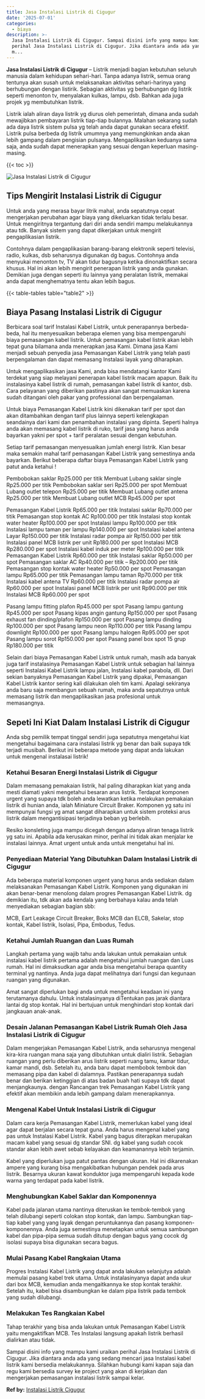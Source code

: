 ```yaml
---
title: Jasa Instalasi Listrik di Cigugur
date: '2025-07-01'
categories:
  - biaya
description: >-
  Jasa Instalasi Listrik di Cigugur. Sampai disini info yang mampu kami uraikan
  perihal Jasa Instalasi Listrik di Cigugur. Jika diantara anda ada yang sedang
  m...
---
```


**Jasa Instalasi Listrik di Cigugur** – Listrik menjadi bagian kebutuhan seluruh manusia dalam kehidupan sehari-hari. Tanpa adanya listrik, semua orang tentunya akan susah untuk melaksanakan aktivitas sehari-harinya yang berhubungan dengan listirik. Sebagian aktivitas yg berhubungan dg listrik seperti menonton tv, menyalakan kulkas, lampu, dsb. Bahkan ada juga projek yg membutuhkan listrik.

Listrik ialah aliran daya listrik yg diurus oleh pemerintah, dimana anda sudah mewajibkan pembayaran listrik tiap-tiap bulannya. Malahan sekarang sudah ada daya listrik sistem pulsa yg telah anda dapat gunakan secara efektif. Listrik pulsa berbeda dg listrik umumnya yang memungkinkan anda akan lebih gampang dalam pengisian pulsanya. Mengaplikasikan keduanya sama saja, anda sudah dapat menerapkan yang sesuai dengan keperluan masing-masing.

{{< toc >}}

![Jasa Instalasi Listrik di Cigugur](/images/instalasi-listrik-murah28.png)

## Tips Mengirit Instalasi Listrik di Cigugur

Untuk anda yang merasa bayar litrik mahal, anda sepatutnya cepat mengerjakan perubahan agar biaya yang dikeluarkan tidak terlalu besar. Untuk mengiritnya tergantung dari diri anda sendiri mampu melakukannya atau tdk. Banyak sistem yang dapat dikerjakan untuk mengirit pengaplikasian listrik.

Contohnya dalam pengaplikasian barang-barang elektronik seperti televisi, radio, kulkas, dsb seharusnya digunakan dg bagus. Contohnya anda menyukai menonton tv, TV akan tidur bagusnya ketika dinonaktifkan secara khusus. Hal ini akan lebih mengirit penerapan listrik yang anda gunakan. Demikian juga dengan seperti itu lainnya yang peralatan listrik, memakai anda dapat menghematnya tentu akan lebih bagus.

{{< table-tables table="table2" >}}

## Biaya Pasang Instalasi Listrik di Cigugur

Berbicara soal tarif Instalasi Kabel Listrik, untuk penerapannya berbeda-beda, hal itu menyesuaikan beberapa elemen yang bisa mempengaruhi biaya pemasangan kabel listrik. Untuk pemasangan kabel listrik akan lebih tepat guna bilamana anda menerapkan jasa Kami. Dimana jasa Kami menjadi sebuah penyedia jasa Pemasangan Kabel Listrik yang telah pasti berpengalaman dan dapat memasang Instalasi layak yang diharapkan.

Untuk mengaplikasikan jasa Kami, anda bisa mendatangi kantor Kami terdekat yang siap melayani penerapan kabel listrik macam apapun. Baik itu instalasinya kabel listrik di rumah, pemasangan kabel listrik di kantor, dsb. Cara pelayanan yang diberikan pastinya akan sangat memuaskan karena sudah ditangani oleh pakar yang professional dan berpengalaman.

Untuk biaya Pemasangan Kabel Listrik kini dikenakan tarif per spot dan akan ditambahkan dengan tarif plus lainnya seperti kelengkapan seandainya dari kami dan penambahan instalasi yang dipinta. Seperti halnya anda akan memasang kabel listrik di ruko, tarif jasa yang harus anda bayarkan yakni per spot + tarif peralatan sesuai dengan kebutuhan.

Setiap tarif pemasangan menyesuaikan jumlah energi listrik. Kian besar maka semakin mahal tarif pemasangan Kabel Listrik yang semestinya anda bayarkan. Berikut beberapa daftar biaya Pemasangan Kabel Listrik yang patut anda ketahui !

Pembobokan saklar Rp25.000 per titik Membuat Lubang saklar single Rp25.000 per titik Pembobokan saklar seri Rp25.000 per spot Membuat Lubang outlet telepon Rp25.000 per titik Membuat Lubang outlet antena Rp25.000 per titik Membuat Lubang outlet MCB Rp45.000 per spot

Pemasangan Kabel Listrik Rp65.000 per titik Instalasi saklar Rp70.000 per titik Pemasangan stop kontak AC Rp100.000 per titik Instalasi stop kontak water heater Rp100.000 per spot Instalasi lampu Rp100.000 per titik Instalasi lampu taman per lampu Rp140.000 per spot Instalasi kabel antena Layar Rp150.000 per titik Instalasi radar pompa air Rp150.000 per titik Instalasi panel MCB listrik per unit Rp180.000 per spot Instalasi MCB Rp280.000 per spot Instalasi kabel induk per meter Rp100.000 per titik Pemasangan Kabel Listrik Rp60.000 per titik Instalasi saklar Rp50.000 per spot Pemasangan saklar AC Rp40.000 per titik – Rp200.000 per titik Pemasangan stop kontak water heater Rp50.000 per spot Pemasangan lampu Rp65.000 per titik Pemasangan lampu taman Rp70.000 per titik Instalasi kabel antena TV Rp60.000 per titik Instalasi radar pompa air Rp60.000 per spot Instalasi panel MCB listrik per unit Rp90.000 per titik Instalasi MCB Rp60.000 per spot

Pasang lampu fitting plafon Rp45.000 per spot Pasang lampu gantung Rp45.000 per spot Pasang kipas angin gantung Rp150.000 per spot Pasang exhaust fan dinding/plafon Rp150.000 per spot Pasang lampu dinding Rp100.000 per spot Pasang lampu neon Rp110.000 per titik Pasang lampu downlight Rp100.000 per spot Pasang lampu halogen Rp95.000 per spot Pasang lampu sorot Rp150.000 per spot Pasang panel box spot 15 grup Rp180.000 per titik

Selain dari biaya Pemasangan Kabel Listrik untuk rumah, masih ada banyak juga tarif instalasinya Pemasangan Kabel Listrik untuk sebagian hal lainnya seperti Instalasi Kabel Listrik lampu jalan, Instalasi kabel parabola, dll. Dari sekian banyaknya Pemasangan Kabel Listrik yang dipakai, Pemasangan Kabel Listrik kantor sering kali dilakukan oleh tim kami. Apalagi sekiranya anda baru saja membangun sebuah rumah, maka anda sepatutnya untuk memasang listrik dan mengaplikasikan jasa profesional untuk memasangnya.

## Sepeti Ini Kiat Dalam Instalasi Listrik di Cigugur


Anda sbg pemilik tempat tinggal sendiri juga sepatutnya mengetahui kiat mengetahui bagaimana cara instalasi listrik yg benar dan baik supaya tdk terjadi musibah. Berikut ini beberapa metode yang dapat anda lakukan untuk mengenal instalasai listrik!

### Ketahui Besaran Energi Instalasi Listrik di Cigugur

Dalam memasang pemakaian listrik, hal paling diharapkan kiat yang anda mesti diamati yakni mengetahui besaran arus listrik. Terdapat komponen urgent yang supaya tdk boleh anda lewatkan ketika melakukan pemakaian listrik di hunian anda, ialah Miniature Circuit Braker. Komponen yg satu ini mempunyai fungsi yg amat sangat diharapkan untuk sistem proteksi arus listrik dalam mengantisipasi terjadinya beban yg berlebih.

Resiko konsleting juga mampu dicegah dengan adanya aliran tenaga listrik yg satu ini. Apabila ada kerusakan minor, perihal ini tidak akan menjalar ke instalasi lainnya. Amat urgent untuk anda untuk mengetahui hal ini.

### Penyediaan Material Yang Dibutuhkan Dalam Instalasi Listrik di Cigugur

Ada beberapa material komponen urgent yang harus anda sediakan dalam melaksanakan Pemasangan Kabel Listrik. Komponen yang digunakan ini akan benar-benar menolong dalam progres Pemasangan Kabel Listrik. dg demikian itu, tdk akan ada kendala yang berbahaya kalau anda telah menyediakan sebagian bagian sbb:

MCB, Eart Leakage Circuit Breaker, Boks MCB dan ELCB, Sakelar, stop kontak, Kabel listrik, Isolasi, Pipa, Embodus, Tedus.

### Ketahui Jumlah Ruangan dan Luas Rumah

Langkah pertama yang wajib tahu anda lakukan untuk pemakaian untuk instalasi kabel listrik pertama adalah mengetahui jumlah ruangan dan Luas rumah. Hal ini dimaksudkan agar anda bisa mengetahui berapa quantity terminal yg nantinya. Anda juga dapat melihatnya dari fungsi dan kegunaan ruangan yang digunakan.

Amat sangat diperlukan bagi anda untuk mengetahui keadaan ini yang terutamanya dahulu. Untuk instalasinyanya diTentukan pas jarak diantara lantai dg stop kontak. Hal ini bertujuan untuk menghindari stop kontak dari jangkauan anak-anak.

### Desain Jalanan Pemasangan Kabel Listrik Rumah Oleh Jasa Instalasi Listrik di Cigugur

Dalam mengerjakan Pemasangan Kabel Listrik, anda seharusnya mengenal kira-kira ruangan mana saja yang dibutuhkan untuk dialiri listrik. Sebagian ruangan yang perlu diberikan arus listrik seperti ruang tamu, kamar tidur, kamar mandi, dsb. Setelah itu, anda baru dapat membobok tembok dan memasang pipa dan kabel di dalamnya. Pastikan penerapannya sudah benar dan berikan ketinggian di atas badan buah hati supaya tdk dapat menjangkaunya. dengan Rancangan trek Pemasangan Kabel Listrik yang efektif akan membikin anda lebih gampang dalam menerapkannya.

### Mengenal Kabel Untuk Instalasi Listrik di Cigugur

Dalam cara kerja Pemasangan Kabel Listrik, memerlukan kabel yang ideal agar dapat berjalan secara tepat guna. Anda harus mengenal kabel yang pas untuk Instalasi Kabel Listrik. Kabel yang bagus diterapkan merupakan macam kabel yang sesuai dg standar SNI. dg kabel yang sudah cocok standar akan lebih awet sebab kelayakan dan keamanannya lebih terjamin.

Kabel yang diperlukan juga patut pantas dengan ukuran. Hal ini dikarenakan ampere yang kurang bisa mengakibatkan hubungan pendek pada arus listrik. Besarnya ukuran kawat konduktor juga mempengaruhi kepada kode warna yang terdapat pada kabel listrik.

### Menghubungkan Kabel Saklar dan Komponennya

Kabel pada jalanan utama nantinya diteruskan ke tembok-tembok yang telah dilubangi seperti colokan stop kontak, dan lampu. Sambungkan tiap-tiap kabel yang yang layak dengan peruntukannya dan pasang komponen-komponennya. Anda juga semestinya menetapkan untuk semua sambungan kabel dan pipa-pipa semua sudah ditutup dengan bagus yang cocok dg isolasi supaya bisa digunakan secara bagus.

### Mulai Pasang Kabel Rangkaian Utama

Progres Instalasi Kabel Listrik yang dapat anda lakukan selanjutya adalah memulai pasang kabel trek utama. Untuk instalasinyanya dapat anda ukur dari box MCB, kemudian anda mengaitkannya ke stop kontak terakhir. Setelah itu, kabel bisa disambungkan ke dalam pipa listrik pada tembok yang sudah dilubangi.

### Melakukan Tes Rangkaian Kabel

Tahap terakhir yang bisa anda lakukan untuk Pemasangan Kabel Listrik yaitu mengaktifkan MCB. Tes Instalasi langsung apakah listrik berhasil dialirkan atau tidak.

Sampai disini info yang mampu kami uraikan perihal Jasa Instalasi Listrik di Cigugur. Jika diantara anda ada yang sedang mencari jasa Instalasi kabel listrik kami bersedia melakukannya. Silahkan hubungi kami kapan saja dan regu kami bersedia survey ke project yang akan di kerjakan dan mengerjakan pemasangan instalasi listrik sampai kelar.

**Ref by:** [Instalasi Listrik Cigugur](https://id.wikipedia.org/wiki/Instalasi)
